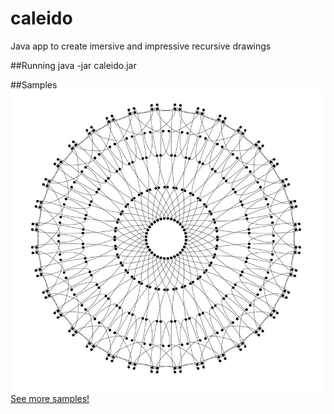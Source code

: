 # caleido
Java app to create imersive and impressive recursive drawings

##Running
java -jar caleido.jar

##Samples
![Sample result](https://github.com/thiagoritcher/caleido/blob/master/samples/sample.jpg)
[See more samples!](samples/)